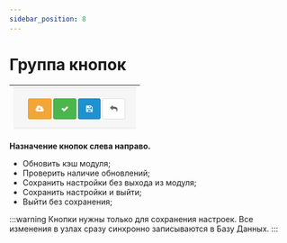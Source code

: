 ```yaml
---
sidebar_position: 8
---
```


# Группа кнопок

| ![Группа кнопок](/img/tutorial/button_group_3_2_8.png) |
|-|

**Назначение кнопок слева направо.**

- Обновить кэш модуля;
- Проверить наличие обновлений;
- Сохранить настройки без выхода из модуля;
- Сохранить настройки и выйти;
- Выйти без сохранения;

:::warning
Кнопки нужны только для сохранения настроек. Все изменения в узлах сразу синхронно записываются в Базу Данных.
:::
